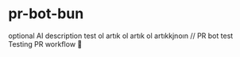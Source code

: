 # pr-bot-bun
optional
AI description test
ol artık
ol artık
ol artıkkjnoın
// PR bot test
Testing PR workflow 💫
